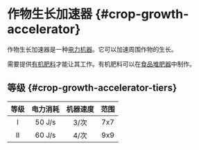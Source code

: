 # 作物生长加速器 {#crop-growth-accelerator}

作物生长加速器是一种[电力机器](/Electric-Machines#machines)。它可以加速周围作物的生长。

需要提供[有机肥料](/Miscellaneous-Items)才能让其工作。有机肥料可以在[食品堆肥器](/Food-Composter)中制作。

## 等级 {#crop-growth-accelerator-tiers}

| 等级 | 电力消耗 | 机器速度 | 范围 |
| :--: | :-----: | :--------------: | :----: |
| I    | 50 J/s  | 3/次           | 7x7    |
| II   | 60 J/s  | 4/次           | 9x9    |
